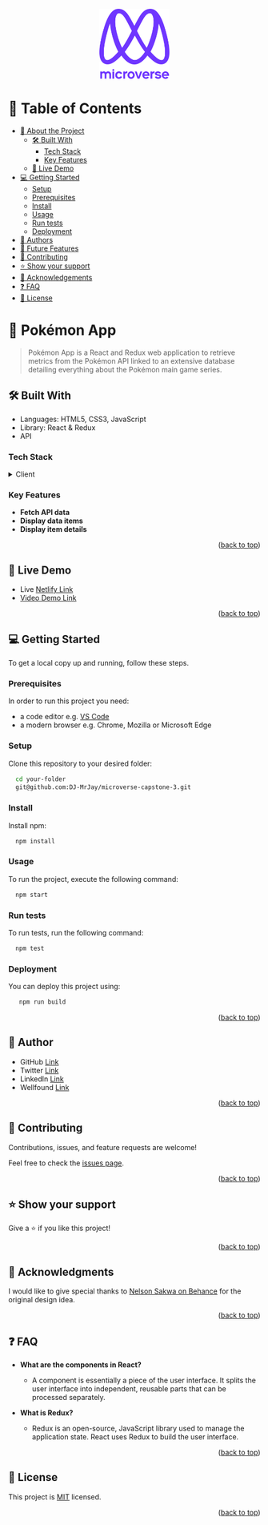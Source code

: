 <a name="readme-top"></a>

<div align="center">

  <img src="murple_logo.png" alt="logo" width="140"  height="auto" />
  <br/> 

</div>

# 📗 Table of Contents

- [📖 About the Project](#about-project)
  - [🛠 Built With](#built-with)
    - [Tech Stack](#tech-stack)
    - [Key Features](#key-features)
  - [🚀 Live Demo](#live-demo)
- [💻 Getting Started](#getting-started)
  - [Setup](#setup)
  - [Prerequisites](#prerequisites)
  - [Install](#install)
  - [Usage](#usage)
  - [Run tests](#run-tests)
  - [Deployment](#triangular_flag_on_post-deployment)
- [👥 Authors](#authors)
- [🔭 Future Features](#future-features)
- [🤝 Contributing](#contributing)
- [⭐️ Show your support](#support)
- [🙏 Acknowledgements](#acknowledgements)
- [❓ FAQ](#faq)
- [📝 License](#license)

# 📖 Pokémon App <a name="about-project"></a>

> Pokémon App is a React and Redux web application to retrieve metrics from the Pokémon API linked to an extensive database detailing everything about the Pokémon main game series.

## 🛠 Built With <a name="built-with"></a>

- Languages: HTML5, CSS3, JavaScript
- Library: React & Redux
- API

### Tech Stack <a name="tech-stack"></a>

<details>
  <summary>Client</summary>
  <ul>
    <li><a href="https://reactjs.org/">React.js</a></li>
  </ul>
</details>

### Key Features <a name="key-features"></a>

- **Fetch API data**
- **Display data items**
- **Display item details**

<p align="right">(<a href="#readme-top">back to top</a>)</p>

## 🚀 Live Demo <a name="live-demo"></a>

- Live [Netlify Link](https://pokemon-web-app-by-mrjay.netlify.app/)
- [Video Demo Link](https://www.loom.com/share/de9c94bfa0bc4c30a837434505cecb23/)

<p align="right">(<a href="#readme-top">back to top</a>)</p>

## 💻 Getting Started <a name="getting-started"></a>

To get a local copy up and running, follow these steps.

### Prerequisites

In order to run this project you need:

- a code editor e.g. [VS Code](https://code.visualstudio.com/)
- a modern browser e.g. Chrome, Mozilla or Microsoft Edge

### Setup

Clone this repository to your desired folder:

```sh
  cd your-folder
  git@github.com:DJ-MrJay/microverse-capstone-3.git
```

### Install

Install npm:

```sh
  npm install
```

### Usage

To run the project, execute the following command:

```sh
  npm start
```

### Run tests

To run tests, run the following command:

```sh
  npm test
```

### Deployment

You can deploy this project using:

```sh
   npm run build
```

<p align="right">(<a href="#readme-top">back to top</a>)</p>

## 👥 Author <a name="authors"></a>

- GitHub [Link](https://github.com/DJ-MrJay)
- Twitter [Link](https://twitter.com/jonah_wambua)
- LinkedIn [Link](https://www.linkedin.com/in/mr-jay)
- Wellfound [Link](https://angel.co/u/jonah-wambua)

<p align="right">(<a href="#readme-top">back to top</a>)</p>

## 🤝 Contributing <a name="contributing"></a>

Contributions, issues, and feature requests are welcome!

Feel free to check the [issues page](https://github.com/DJ-MrJay/microverse-capstone-3/issues).

<p align="right">(<a href="#readme-top">back to top</a>)</p>

## ⭐️ Show your support <a name="support"></a>

Give a ⭐️ if you like this project!

<p align="right">(<a href="#readme-top">back to top</a>)</p>

## 🙏 Acknowledgments <a name="acknowledgements"></a>

I would like to give special thanks to [Nelson Sakwa on Behance](https://www.behance.net/gallery/31579789/Ballhead-App-%28Free-PSDs%29) for the original design idea.

<p align="right">(<a href="#readme-top">back to top</a>)</p>

## ❓ FAQ <a name="faq"></a>

- **What are the components in React?**

  - A component is essentially a piece of the user interface. It splits the user interface into independent, reusable parts that can be processed separately.

- **What is Redux?**

  - Redux is an open-source, JavaScript library used to manage the application state. React uses Redux to build the user interface.

<p align="right">(<a href="#readme-top">back to top</a>)</p>

## 📝 License <a name="license"></a>

This project is [MIT](./LICENSE) licensed.

<p align="right">(<a href="#readme-top">back to top</a>)</p>
